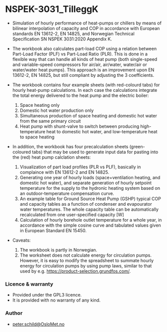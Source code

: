 # NSPEK-3031_TilleggK
- Simulation of hourly performance of heat-pumps or chillers by means of bilinear interpolation of capacity and COP in accordance with European standards EN 13612-2, EN 14825, and Norwegian Technical Specification SN NSPEK 3031:2020 Appendix K.
- The workbook also calculates part-load COP using a relation between Part-Load Factor (PLF) vs Part-Load Ratio (PLR). This is done in a flexible way that can handle all kinds of heat pump (both single-speed and variable-speed compressors for air/air, air/water, water/air or water/water heat pumps). This approach is an improvement upon EN 13612-2, EN 14825, but still compliant by adjusting the 3 coefficients.

- The workbook contains four example sheets (with red-colourd tabs) for hourly heat-pump calculations. In each case the calculations integrate the total energy delivered to the heat pump and the electric boiler:
  1. Space heating only
  2. Domestic hot water production only
  3. Simultaneous production of space heating and domestic hot water from the same primary circuit 
  4. Heat pump with shunt-valve to switch between producing high-temperature heat to domestic hot water, and low-temperature heat to space heating
- In addition, the workbook has four precalculation sheets (green-coloured tabs) that may be used to generate input data for pasting into the (red) heat pump calclation sheets:
  1. Visualization of part load profiles (PLR vs PLF), basically in complaince with EN 13612-2 and EN 14825.
  2. Generating one year of hourly loads (space+ventilation heating, and domestic hot water), and separate generation of hourly setpoint temperature for the supply to the hydronic heating system based on an outdoor-temperature compensation curve.
  3. An example table for Ground Source Heat Pump (GSHP) typical COP and capacity tables as a function of condenser and evapourator water temperatures. The whole capacity table can be automatically recalculated from one user-specified capacity [W]
  4. Calculation of hourly borehole outlet temperature for a whole year, in accordance with the simple cosine curve and tabulated values given in European Standard EN 15450.
- Caveats:
  1. The workbook is partly in Norwegian.
  2. The worksheet does not calculate energy for circulation pumps. However, it is easy to modify the spreadsheet to summate hourly energy for circulation pumps by using pump laws, similar to that used by e.g. https://product-selection.grundfos.com/.


### Licence & warranty
- Provided under the GPL3 licence.
- It is provided with no warranty of any kind.

### Author
- peter.schild@OsloMet.no
